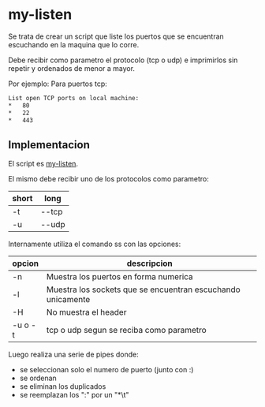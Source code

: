 # my-listen

Se trata de crear un script que liste los puertos que se encuentran
escuchando en la maquina que lo corre.

Debe recibir como parametro el protocolo (tcp o udp) e imprimirlos
sin repetir y ordenados de menor a mayor.

Por ejemplo:
Para puertos tcp:

```sh
List open TCP ports on local machine:
*   80
*   22
*   443
```

## Implementacion

El script es [my-listen](./my-listen).

El mismo debe recibir uno de los protocolos como parametro:

| short | long |
| --- | --- |
| -t | --tcp |
| -u | --udp |

Internamente utiliza el comando ss con las opciones:

| opcion | descripcion |
| --- | --- |
| -n  | Muestra los puertos en forma numerica |
| -l  | Muestra los sockets que se encuentran escuchando unicamente |
| -H  | No muestra el header |
| -u o -t | tcp o udp segun se reciba como parametro |

Luego realiza una serie de pipes donde:

* se seleccionan solo el numero de puerto (junto con :)
* se ordenan
* se eliminan los duplicados
* se reemplazan los ":" por un "\*\t"

